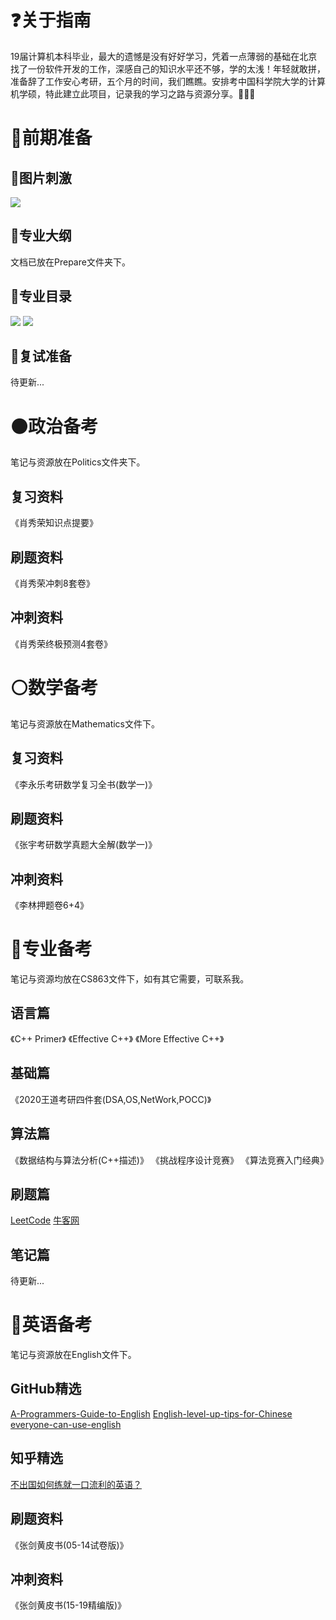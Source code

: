 # :question:关于指南
  19届计算机本科毕业，最大的遗憾是没有好好学习，凭着一点薄弱的基础在北京找了一份软件开发的工作，深感自己的知识水平还不够，学的太浅！年轻就敢拼，准备辞了工作安心考研，五个月的时间，我们瞧瞧。安排考中国科学院大学的计算机学硕，特此建立此项目，记录我的学习之路与资源分享。💯💯💯 
# :eyes:前期准备
## :key:图片刺激
![](https://i.imgur.com/BXjzmQX.jpg)
## :key:专业大纲
文档已放在Prepare文件夹下。
## :key:专业目录
![](https://i.imgur.com/O6geALG.png)
![](https://i.imgur.com/QznJFUg.png)
## :key:复试准备
待更新...

# :black_circle:政治备考
笔记与资源放在Politics文件夹下。
## 复习资料
《肖秀荣知识点提要》
## 刷题资料
《肖秀荣冲刺8套卷》
## 冲刺资料
《肖秀荣终极预测4套卷》

# :white_circle:数学备考
笔记与资源放在Mathematics文件下。
## 复习资料
《李永乐考研数学复习全书(数学一)》
## 刷题资料
《张宇考研数学真题大全解(数学一)》
## 冲刺资料
《李林押题卷6+4》

# :red_circle:专业备考
笔记与资源均放在CS863文件下，如有其它需要，可联系我。
## 语言篇
《C++ Primer》
《Effective C++》
《More Effective C++》
## 基础篇
《2020王道考研四件套(DSA,OS,NetWork,POCC)》
## 算法篇
《数据结构与算法分析(C++描述)》
《挑战程序设计竞赛》
《算法竞赛入门经典》
## 刷题篇
[LeetCode](https://leetcode-cn.com/)
[牛客网](https://www.nowcoder.com/activity/oj)
## 笔记篇
待更新...

# :large_blue_circle:英语备考
笔记与资源放在English文件下。
## GitHub精选
[A-Programmers-Guide-to-English](https://github.com/yujiangshui/A-Programmers-Guide-to-English)
[English-level-up-tips-for-Chinese](https://github.com/byoungd/English-level-up-tips-for-Chinese)
[everyone-can-use-english](https://github.com/xiaolai/everyone-can-use-english)
## 知乎精选
[不出国如何练就一口流利的英语？](https://www.zhihu.com/question/22968875/answer/529514279)
## 刷题资料
《张剑黄皮书(05-14试卷版)》
## 冲刺资料
《张剑黄皮书(15-19精编版)》

